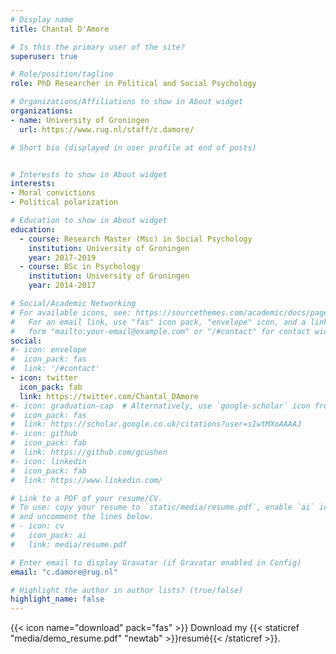 ```yaml
---
# Display name
title: Chantal D'Amore

# Is this the primary user of the site?
superuser: true

# Role/position/tagline
role: PhD Researcher in Political and Social Psychology

# Organizations/Affiliations to show in About widget
organizations:
- name: University of Groningen
  url: https://www.rug.nl/staff/c.damore/

# Short bio (displayed in user profile at end of posts)


# Interests to show in About widget
interests:
- Moral convictions
- Political polarization

# Education to show in About widget
education:
  - course: Research Master (Msc) in Social Psychology
    institution: University of Groningen
    year: 2017-2019
  - course: BSc in Psychology
    institution: University of Groningen
    year: 2014-2017

# Social/Academic Networking
# For available icons, see: https://sourcethemes.com/academic/docs/page-builder/#icons
#   For an email link, use "fas" icon pack, "envelope" icon, and a link in the
#   form "mailto:your-email@example.com" or "/#contact" for contact widget.
social:
#- icon: envelope
#  icon_pack: fas
#  link: '/#contact'
- icon: twitter
  icon_pack: fab
  link: https://twitter.com/Chantal_DAmore
#- icon: graduation-cap  # Alternatively, use `google-scholar` icon from `ai` icon pack
#  icon_pack: fas
#  link: https://scholar.google.co.uk/citations?user=sIwtMXoAAAAJ
#- icon: github
#  icon_pack: fab
#  link: https://github.com/gcushen
#- icon: linkedin
#  icon_pack: fab
#  link: https://www.linkedin.com/

# Link to a PDF of your resume/CV.
# To use: copy your resume to `static/media/resume.pdf`, enable `ai` icons in `params.toml`, 
# and uncomment the lines below.
# - icon: cv
#   icon_pack: ai
#   link: media/resume.pdf

# Enter email to display Gravatar (if Gravatar enabled in Config)
email: "c.damore@rug.nl"

# Highlight the author in author lists? (true/false)
highlight_name: false
---
```





{{< icon name="download" pack="fas" >}} Download my {{< staticref "media/demo_resume.pdf" "newtab" >}}resumé{{< /staticref >}}.
